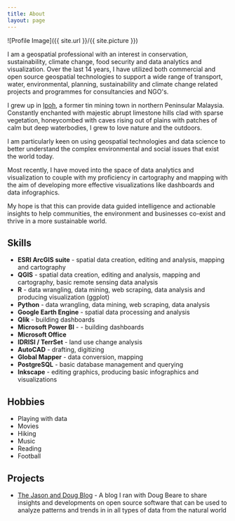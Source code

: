 ```yaml
---
title: About
layout: page
---
```

![Profile Image]({{ site.url }}/{{ site.picture }})

<p>I am a geospatial professional with an interest in conservation, sustainability, climate change, food security and data analytics and visualization. Over the last 14 years, I have utilized both commercial and open source geospatial technologies to support a wide range of transport, water, environmental, planning, sustainability and climate change related projects and programmes for consultancies and NGO's.</p>

<p>I grew up in <a href="https://en.wikipedia.org/wiki/Ipoh/">Ipoh</a>,
a former tin mining town in northern Peninsular Malaysia. Constantly enchanted with majestic abrupt limestone
hills clad with sparse vegetation, honeycombed with caves rising out of plains with patches of calm but deep waterbodies,
I grew to love nature and the outdoors.</p>

<p>I am particularly keen on using geospatial technologies and data science to better understand the complex environmental and social issues that exist the world today.</p>

<p>Most recently, I have moved into the space of data analytics and visualization to couple with my proficiency in cartography and mapping with the aim of developing more effective visualizations like dashboards and data infographics.</p>

<p>My hope is that this can provide data guided intelligence and actionable insights to help communities, the environment and businesses co-exist and thrive in a more sustainable world.</p>

<h2>Skills</h2>

<ul class="skill-list">
	<li><b>ESRI ArcGIS suite</b> - spatial data creation, editing and analysis, mapping and cartography</li>
	<li><b>QGIS</b> - spatial data creation, editing and analysis, mapping and cartography, basic remote sensing data analysis</li>
	<li><b>R</b> - data wrangling, data mining, web scraping, data analysis and producing visualization (ggplot)</li>
	<li><b>Python</b> - data wrangling, data mining, web scraping, data analysis</li>
	<li><b>Google Earth Engine</b> - spatial data processing and analysis</li>
	<li><b>Qlik</b> - building dashboards</li>
	<li><b>Microsoft Power BI</b> - - building dashboards</li>
	<li><b>Microsoft Office</b></li>
	<li><b>IDRISI / TerrSet</b> - land use change analysis</li>
	<li><b>AutoCAD</b> - drafting, digitizing</li>
	<li><b>Global Mapper</b> - data conversion, mapping</li>
	<li><b>PostgreSQL</b> - basic database management and querying</li>
	<li><b>Inkscape</b> - editing graphics, producing basic infographics and visualizations</li>

</ul>

<h2>Hobbies</h2>

<ul class="skill-list">
	<li>Playing with data</li>
	<li>Movies</li>
	<li>Hiking</li>
	<li>Music</li>
	<li>Reading</li>
	<li>Football</li>
</ul>


<h2>Projects</h2>

<ul>
	<li><a href="http://jason-doug-climate.blogspot.com/">The Jason and Doug Blog</a> - A blog I ran with Doug Beare to share insights and developments on open source software that can be used to analyze patterns and trends in in all types of data from the natural world</li>
	
	
</ul>


